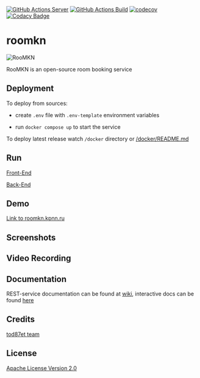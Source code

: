 [![GitHub Actions  Server](https://github.com/spbu-math-cs/roomkn/actions/workflows/server-test-action.yml/badge.svg)](https://github.com/spbu-math-cs/roomkn/actions/workflows/server-test-action.yml)
[![GitHub Actions Build](https://github.com/spbu-math-cs/roomkn/actions/workflows/client-test-action.js.yml/badge.svg)](https://github.com/spbu-math-cs/roomkn/actions/workflows/client-test-action.js.yml)
[![codecov](https://codecov.io/gh/spbu-math-cs/roomkn/graph/badge.svg?token=4VVSTN1L5R)](https://codecov.io/gh/spbu-math-cs/roomkn)
[![Codacy Badge](https://app.codacy.com/project/badge/Grade/dff54287099e41eca36e0a5c52f30035)](https://app.codacy.com/gh/spbu-math-cs/roomkn/dashboard?utm_source=gh&utm_medium=referral&utm_content=&utm_campaign=Badge_grade)

# roomkn
![RooMKN](https://github.com/spbu-math-cs/roomkn/assets/33569237/af9cb75c-b26b-4bf5-a5cc-a1afaebc44bd)

RooMKN is an open-source room booking service

## Deployment

To deploy from sources:

-   create `.env` file with `.env-template` environment variables 

-   run `docker compose up` to start the service

To deploy latest release watch `/docker` directory or [/docker/README.md](https://github.com/spbu-math-cs/roomkn/blob/main/docker/README.md)

## Run

[Front-End](https://github.com/spbu-math-cs/roomkn/blob/main/client/README.md)

[Back-End](https://github.com/spbu-math-cs/roomkn/blob/main/server/README.md)

## Demo

[Link to roomkn.kpnn.ru](https://roomkn.kpnn.ru)

## Screenshots

<!-- ![Screenshot 1](1)

![Screenshot 2](2) -->

## Video Recording

<!-- ![video.gif](https://drive.google.com/file/d/1BbTL7qJN3_oOoZMpy0nfwlKIvyqbo7OK/view?usp=sharing) -->

## Documentation

REST-service documentation can be found at [wiki](https://github.com/spbu-math-cs/roomkn/wiki), interactive docs can be found [here](https://github.com/spbu-math-cs/roomkn/blob/main/server/docs/api.md)


## Credits

[tod87et team](https://github.com/orgs/spbu-math-cs/teams/tod87et)

## License

[Apache License Version 2.0](https://github.com/spbu-math-cs/roomkn/blob/main/LICENSE)

